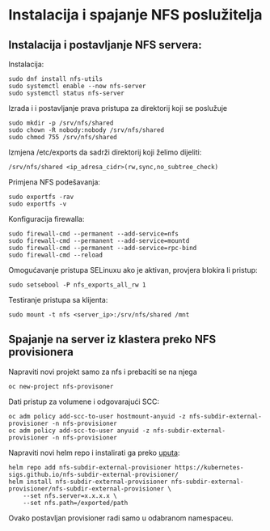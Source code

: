 # Instalacija i spajanje NFS poslužitelja


## Instalacija i postavljanje NFS servera:

Instalacija:
```
sudo dnf install nfs-utils
sudo systemctl enable --now nfs-server
sudo systemctl status nfs-server
```
Izrada i i postavljanje prava pristupa za direktorij koji se poslužuje
```
sudo mkdir -p /srv/nfs/shared
sudo chown -R nobody:nobody /srv/nfs/shared
sudo chmod 755 /srv/nfs/shared
```

Izmjena /etc/exports da sadrži direktorij koji želimo dijeliti:

```
/srv/nfs/shared <ip_adresa_cidr>(rw,sync,no_subtree_check)
```

Primjena NFS podešavanja:

```
sudo exportfs -rav
sudo exportfs -v
```

Konfiguracija firewalla:

```
sudo firewall-cmd --permanent --add-service=nfs
sudo firewall-cmd --permanent --add-service=mountd
sudo firewall-cmd --permanent --add-service=rpc-bind
sudo firewall-cmd --reload
```

Omogućavanje pristupa SELinuxu ako je aktivan, provjera blokira li pristup:

```
sudo setsebool -P nfs_exports_all_rw 1
```

Testiranje pristupa sa klijenta:

```
sudo mount -t nfs <server_ip>:/srv/nfs/shared /mnt
```

## Spajanje na server iz klastera preko NFS provisionera


Napraviti novi projekt samo za nfs i prebaciti se na njega

```
oc new-project nfs-provisoner
```

Dati pristup za volumene i odgovarajući SCC:

```
oc adm policy add-scc-to-user hostmount-anyuid -z nfs-subdir-external-provisioner -n nfs-provisioner
oc adm policy add-scc-to-user anyuid -z nfs-subdir-external-provisioner -n nfs-provisioner

```

Napraviti novi helm repo i instalirati ga preko [uputa](https://github.com/kubernetes-sigs/nfs-subdir-external-provisioner):

```
helm repo add nfs-subdir-external-provisioner https://kubernetes-sigs.github.io/nfs-subdir-external-provisioner/
helm install nfs-subdir-external-provisioner nfs-subdir-external-provisioner/nfs-subdir-external-provisioner \
    --set nfs.server=x.x.x.x \
    --set nfs.path=/exported/path
```

Ovako postavljan provisioner radi samo u odabranom namespaceu.

